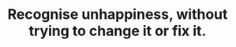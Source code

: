 ---
title: Recognise unhappiness, without trying to change it or fix it.
tags: buddhism acceptance
sohotrightnow: true
---